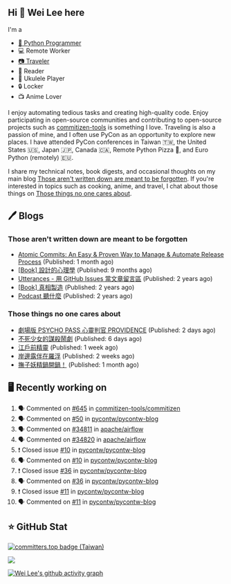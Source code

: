 ## Hi 👋 Wei Lee here

I'm a

* [🐍 Python Programmer](https://pycon-note.wei-lee.me/)
* 💻 Remote Worker
* [📷 Traveler](https://travlog.wei-lee.me/)
* 📖 Reader
* 🎵 Ukulele Player
* 🔒 Locker
* 📺 Anime Lover

I enjoy automating tedious tasks and creating high-quality code. Enjoy participating in open-source communities and contributing to open-source projects such as [commitizen-tools](https://github.com/commitizen-tools) is something I love. Traveling is also a passion of mine, and I often use PyCon as an opportunity to explore new places. I have attended PyCon conferences in Taiwan 🇹🇼, the United States 🇺🇸, Japan 🇯🇵, Canada 🇨🇦, Remote Python Pizza 🍕, and Euro Python (remotely) 🇪🇺.

I share my technical notes, book digests, and occasional thoughts on my main blog [Those aren't written down are meant to be forgotten](https://blog.wei-lee.me/). If you're interested in topics such as cooking, anime, and travel, I chat about those things on [Those things no one cares about](https://travlog.wei-lee.me/).

## 🖊️ Blogs

### Those aren't written down are meant to be forgotten

* [Atomic Commits: An Easy &amp; Proven Way to Manage &amp; Automate Release Process](https://blog.wei-lee.me/posts/tech/2023/08/atomic-commits-coscup-2023) (Published: 1 month ago)
* [[Book] 設計的心理學](https://blog.wei-lee.me/posts/book/2023/01/the-design-of-everyday-things) (Published: 9 months ago)
* [Utterances - 用 GitHub Issues 當文章留言區](https://blog.wei-lee.me/posts/tech/2022/02/use-github-issues-as-comment-system) (Published: 2 years ago)
* [[Book] 真相製造](https://blog.wei-lee.me/posts/book/2022/02/reality-is-business) (Published: 2 years ago)
* [Podcast 聽什麼](https://blog.wei-lee.me/posts/gossiping/2021/12/podcast-i-listen-to) (Published: 2 years ago)

### Those things no one cares about

* [劇場版 PSYCHO PASS 心靈判官 PROVIDENCE](https://travlog.wei-lee.me/posts/review/2023/10/psycho-pass-providence) (Published: 2 days ago)
* [不死少女的謀殺鬧劇](https://travlog.wei-lee.me/posts/review/2023/10/undead-girl-murder-farce) (Published: 6 days ago)
* [江戶前精靈](https://travlog.wei-lee.me/posts/review/2023/09/edomae-erufu) (Published: 1 week ago)
* [岸邊露伴在羅浮](https://travlog.wei-lee.me/posts/review/2023/09/rohan-at-the-louvre) (Published: 2 weeks ago)
* [撫子妖精鍋開鍋！](https://travlog.wei-lee.me/posts/cook/2023/08/season-nadeshiko-pot) (Published: 1 month ago)

## 🖥️ Recently working on

1. 🗣 Commented on [#645](https://github.com/commitizen-tools/commitizen/issues/645) in [commitizen-tools/commitizen](https://github.com/commitizen-tools/commitizen)
2. 🗣 Commented on [#50](https://github.com/pycontw/pycontw-blog/issues/50) in [pycontw/pycontw-blog](https://github.com/pycontw/pycontw-blog)
3. 🗣 Commented on [#34811](https://github.com/apache/airflow/issues/34811) in [apache/airflow](https://github.com/apache/airflow)
4. 🗣 Commented on [#34820](https://github.com/apache/airflow/issues/34820) in [apache/airflow](https://github.com/apache/airflow)
5. ❗️ Closed issue [#10](https://github.com/pycontw/pycontw-blog/issues/10) in [pycontw/pycontw-blog](https://github.com/pycontw/pycontw-blog)
6. 🗣 Commented on [#10](https://github.com/pycontw/pycontw-blog/issues/10) in [pycontw/pycontw-blog](https://github.com/pycontw/pycontw-blog)
7. ❗️ Closed issue [#36](https://github.com/pycontw/pycontw-blog/issues/36) in [pycontw/pycontw-blog](https://github.com/pycontw/pycontw-blog)
8. 🗣 Commented on [#36](https://github.com/pycontw/pycontw-blog/issues/36) in [pycontw/pycontw-blog](https://github.com/pycontw/pycontw-blog)
9. ❗️ Closed issue [#11](https://github.com/pycontw/pycontw-blog/issues/11) in [pycontw/pycontw-blog](https://github.com/pycontw/pycontw-blog)
10. 🗣 Commented on [#11](https://github.com/pycontw/pycontw-blog/issues/11) in [pycontw/pycontw-blog](https://github.com/pycontw/pycontw-blog)


## ⭐ GitHub Stat

[![committers.top badge (Taiwan)](https://user-badge.committers.top/taiwan_public/Lee-W.svg)](https://user-badge.committers.top/taiwan_public/Lee-W)

[![](https://github-readme-stats.vercel.app/api?username=Lee-W&show_icons=true&hide_title=true&cache_seconds=86400)](https://github.com/anuraghazra/github-readme-stats)

[![Wei Lee's github activity graph](https://github-readme-activity-graph.vercel.app/graph?username=Lee-W&theme=dracula)](https://github.com/ashutosh00710/github-readme-activity-graph)
